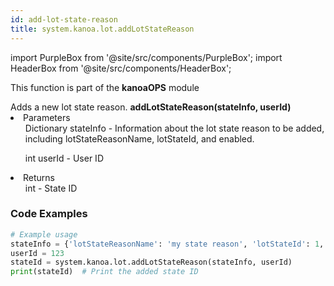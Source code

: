 ```yaml
---
id: add-lot-state-reason
title: system.kanoa.lot.addLotStateReason
---
```


import PurpleBox from '@site/src/components/PurpleBox';
import HeaderBox from '@site/src/components/HeaderBox';

<PurpleBox>This function is part of the <b>kanoaOPS</b> module</PurpleBox>

<HeaderBox header="Description">
  Adds a new lot state reason.
</HeaderBox>

<HeaderBox header="Syntax">
  <b>addLotStateReason(stateInfo, userId)</b>
    <li>Parameters <br />
      <ul>Dictionary stateInfo - Information about the lot state reason to be added, including lotStateReasonName, lotStateId, and enabled.</ul>
      <ul>int userId - User ID</ul>
    </li>
    <li>Returns <br />
      <ul>int - State ID</ul>
    </li>

</HeaderBox>

### Code Examples

```python
# Example usage
stateInfo = {'lotStateReasonName': 'my state reason', 'lotStateId': 1, 'enabled': True}
userId = 123
stateId = system.kanoa.lot.addLotStateReason(stateInfo, userId)
print(stateId)  # Print the added state ID

